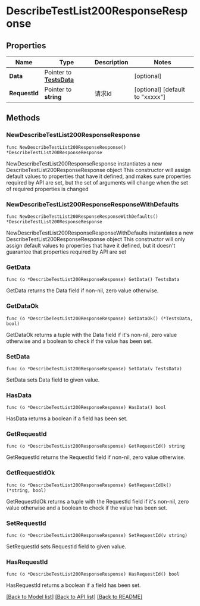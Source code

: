 # DescribeTestList200ResponseResponse

## Properties

Name | Type | Description | Notes
------------ | ------------- | ------------- | -------------
**Data** | Pointer to [**TestsData**](TestsData.md) |  | [optional] 
**RequestId** | Pointer to **string** | 请求id | [optional] [default to "xxxxx"]

## Methods

### NewDescribeTestList200ResponseResponse

`func NewDescribeTestList200ResponseResponse() *DescribeTestList200ResponseResponse`

NewDescribeTestList200ResponseResponse instantiates a new DescribeTestList200ResponseResponse object
This constructor will assign default values to properties that have it defined,
and makes sure properties required by API are set, but the set of arguments
will change when the set of required properties is changed

### NewDescribeTestList200ResponseResponseWithDefaults

`func NewDescribeTestList200ResponseResponseWithDefaults() *DescribeTestList200ResponseResponse`

NewDescribeTestList200ResponseResponseWithDefaults instantiates a new DescribeTestList200ResponseResponse object
This constructor will only assign default values to properties that have it defined,
but it doesn't guarantee that properties required by API are set

### GetData

`func (o *DescribeTestList200ResponseResponse) GetData() TestsData`

GetData returns the Data field if non-nil, zero value otherwise.

### GetDataOk

`func (o *DescribeTestList200ResponseResponse) GetDataOk() (*TestsData, bool)`

GetDataOk returns a tuple with the Data field if it's non-nil, zero value otherwise
and a boolean to check if the value has been set.

### SetData

`func (o *DescribeTestList200ResponseResponse) SetData(v TestsData)`

SetData sets Data field to given value.

### HasData

`func (o *DescribeTestList200ResponseResponse) HasData() bool`

HasData returns a boolean if a field has been set.

### GetRequestId

`func (o *DescribeTestList200ResponseResponse) GetRequestId() string`

GetRequestId returns the RequestId field if non-nil, zero value otherwise.

### GetRequestIdOk

`func (o *DescribeTestList200ResponseResponse) GetRequestIdOk() (*string, bool)`

GetRequestIdOk returns a tuple with the RequestId field if it's non-nil, zero value otherwise
and a boolean to check if the value has been set.

### SetRequestId

`func (o *DescribeTestList200ResponseResponse) SetRequestId(v string)`

SetRequestId sets RequestId field to given value.

### HasRequestId

`func (o *DescribeTestList200ResponseResponse) HasRequestId() bool`

HasRequestId returns a boolean if a field has been set.


[[Back to Model list]](../README.md#documentation-for-models) [[Back to API list]](../README.md#documentation-for-api-endpoints) [[Back to README]](../README.md)


